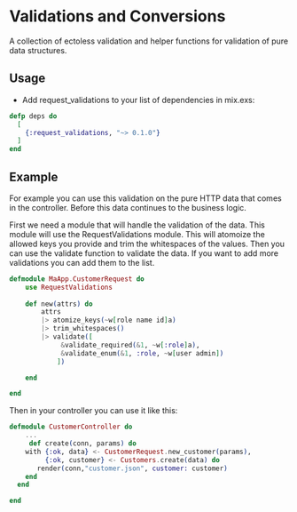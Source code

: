 # Validations and Conversions
A collection of ectoless validation and helper functions for validation
of pure data structures.

## Usage

- Add request_validations to your list of dependencies in mix.exs:

```elixir
defp deps do
  [
    {:request_validations, "~> 0.1.0"}
  ]
end
```

## Example
For example you can use this validation on the pure HTTP data that comes in the controller. Before this data continues to the business logic.

First we need a module that will handle the validation of the data. This module will use the RequestValidations module. This will atomoize the allowed keys you provide and trim the whitespaces of the values. Then you can use the validate function to validate the data. If you want to add more validations you can add them to the list.

```elixir
defmodule MaApp.CustomerRequest do 
    use RequestValidations
 
    def new(attrs) do 
        attrs 
        |> atomize_keys(~w[role name id]a)
        |> trim_whitespaces()
        |> validate([
             &validate_required(&1, ~w[:role]a),
             &validate_enum(&1, :role, ~w[user admin])
            ])

    end

end 
```
Then in your controller you can use it like this:

```elixir
defmodule CustomerController do 
    ... 
     def create(conn, params) do
    with {:ok, data} <- CustomerRequest.new_customer(params),
         {:ok, customer} <- Customers.create(data) do
       render(conn,"customer.json", customer: customer)
    end
  end

end
```
